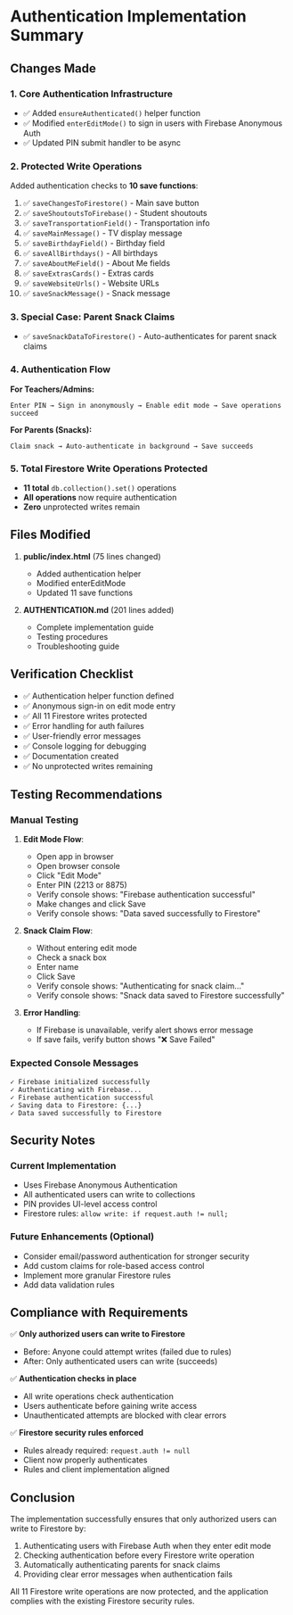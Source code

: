 # Authentication Implementation Summary

## Changes Made

### 1. Core Authentication Infrastructure
- ✅ Added `ensureAuthenticated()` helper function
- ✅ Modified `enterEditMode()` to sign in users with Firebase Anonymous Auth
- ✅ Updated PIN submit handler to be async

### 2. Protected Write Operations
Added authentication checks to **10 save functions**:

1. ✅ `saveChangesToFirestore()` - Main save button
2. ✅ `saveShoutoutsToFirebase()` - Student shoutouts
3. ✅ `saveTransportationField()` - Transportation info
4. ✅ `saveMainMessage()` - TV display message
5. ✅ `saveBirthdayField()` - Birthday field
6. ✅ `saveAllBirthdays()` - All birthdays
7. ✅ `saveAboutMeField()` - About Me fields
8. ✅ `saveExtrasCards()` - Extras cards
9. ✅ `saveWebsiteUrls()` - Website URLs
10. ✅ `saveSnackMessage()` - Snack message

### 3. Special Case: Parent Snack Claims
- ✅ `saveSnackDataToFirestore()` - Auto-authenticates for parent snack claims

### 4. Authentication Flow

**For Teachers/Admins:**
```
Enter PIN → Sign in anonymously → Enable edit mode → Save operations succeed
```

**For Parents (Snacks):**
```
Claim snack → Auto-authenticate in background → Save succeeds
```

### 5. Total Firestore Write Operations Protected
- **11 total** `db.collection().set()` operations
- **All operations** now require authentication
- **Zero** unprotected writes remain

## Files Modified

1. **public/index.html** (75 lines changed)
   - Added authentication helper
   - Modified enterEditMode
   - Updated 11 save functions

2. **AUTHENTICATION.md** (201 lines added)
   - Complete implementation guide
   - Testing procedures
   - Troubleshooting guide

## Verification Checklist

- ✅ Authentication helper function defined
- ✅ Anonymous sign-in on edit mode entry
- ✅ All 11 Firestore writes protected
- ✅ Error handling for auth failures
- ✅ User-friendly error messages
- ✅ Console logging for debugging
- ✅ Documentation created
- ✅ No unprotected writes remaining

## Testing Recommendations

### Manual Testing
1. **Edit Mode Flow**:
   - Open app in browser
   - Open browser console
   - Click "Edit Mode"
   - Enter PIN (2213 or 8875)
   - Verify console shows: "Firebase authentication successful"
   - Make changes and click Save
   - Verify console shows: "Data saved successfully to Firestore"

2. **Snack Claim Flow**:
   - Without entering edit mode
   - Check a snack box
   - Enter name
   - Click Save
   - Verify console shows: "Authenticating for snack claim..."
   - Verify console shows: "Snack data saved to Firestore successfully"

3. **Error Handling**:
   - If Firebase is unavailable, verify alert shows error message
   - If save fails, verify button shows "❌ Save Failed"

### Expected Console Messages
```
✓ Firebase initialized successfully
✓ Authenticating with Firebase...
✓ Firebase authentication successful
✓ Saving data to Firestore: {...}
✓ Data saved successfully to Firestore
```

## Security Notes

### Current Implementation
- Uses Firebase Anonymous Authentication
- All authenticated users can write to collections
- PIN provides UI-level access control
- Firestore rules: `allow write: if request.auth != null;`

### Future Enhancements (Optional)
- Consider email/password authentication for stronger security
- Add custom claims for role-based access control
- Implement more granular Firestore rules
- Add data validation rules

## Compliance with Requirements

✅ **Only authorized users can write to Firestore**
- Before: Anyone could attempt writes (failed due to rules)
- After: Only authenticated users can write (succeeds)

✅ **Authentication checks in place**
- All write operations check authentication
- Users authenticate before gaining write access
- Unauthenticated attempts are blocked with clear errors

✅ **Firestore security rules enforced**
- Rules already required: `request.auth != null`
- Client now properly authenticates
- Rules and client implementation aligned

## Conclusion

The implementation successfully ensures that only authorized users can write to Firestore by:

1. Authenticating users with Firebase Auth when they enter edit mode
2. Checking authentication before every Firestore write operation
3. Automatically authenticating parents for snack claims
4. Providing clear error messages when authentication fails

All 11 Firestore write operations are now protected, and the application complies with the existing Firestore security rules.
